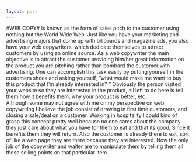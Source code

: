 ```yaml
---
layout: post
---
```

#WEB COPY#
  Is known as the form of sales pitch to the customer using nothing but the World Wide Web.  Just like you have your marketing and advertising majors that come up with billboards and magazine ads, you also have your web copywriters, which dedicate themselves to attract customers by using an online source. As a web copywriter the main objective is to attract the customer providing him/her great information on the product you are pitching rather than bombard the customer with advertising. One can accomplish this task easily by putting yourself in the customers shoes and asking yourself, “what would make me want to buy this product that I’m already interested in? ”  Obviously the person visited your website so they are interested in the product, all left to do here is tell them how it benefits them, why your product is better, etc.  
  Although some may not agree with me on my perspective on web copywriting I believe the job consist of drawing in first time customers, and closing a sale/deal on a customer. Working in hospitality I could kind of grasp this concept pretty well because no one cares about the company they just care about what you have for them to eat and that its good, Since it benefits them they will return. Also the customer is already there to eat, sort of like a web page they are there because they are interested. Now the only job of the copywriter and waiter are to manipulate them by telling them all these selling points on that particular item. 

